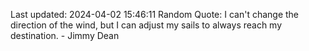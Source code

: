 Last updated: 2024-04-02 15:46:11
Random Quote: I can't change the direction of the wind, but I can adjust my sails to always reach my destination. - Jimmy Dean